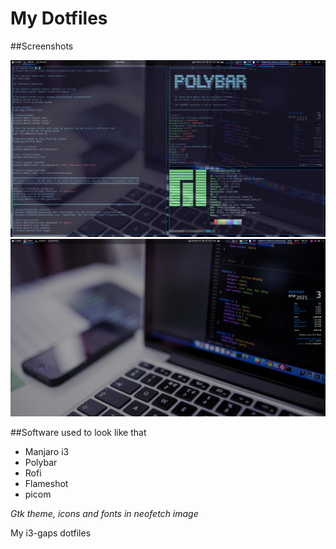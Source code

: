 # My Dotfiles

##Screenshots

![screenshot1](https://raw.githubusercontent.com/melmartinez-dev/dotfiles/master/screenshots/2021-01-03_06-32.png "Screenshot 1")
![screenshot2](https://raw.githubusercontent.com/melmartinez-dev/dotfiles/master/screenshots/2021-01-03_06-33.png "Screenshot 2")

##Software used to look like that

- Manjaro i3
- Polybar
- Rofi
- Flameshot
- picom

*Gtk theme, icons and fonts in neofetch image*

My i3-gaps dotfiles
